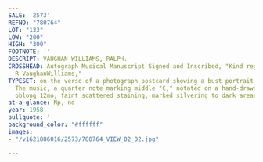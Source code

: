 ```yaml
---
SALE: '2573'
REFNO: "780764"
LOT: "133"
LOW: "200"
HIGH: "300"
FOOTNOTE: ''
DESCRIPT: VAUGHAN WILLIAMS, RALPH.
CROSSHEAD: Autograph Musical Manuscript Signed and Inscribed, "Kind regards from /
  R VaughanWilliams,"
TYPESET: on the verso of a photograph postcard showing a bust portrait of him by Russell.
  The music, a quarter note marking middle "C," notated on a hand-drawn staff. 1 page,
  oblong 12mo; faint scattered staining, marked silvering to dark areas of photograph.
at-a-glance: Np, nd
year: 1958
pullquote: ''
background_color: "#ffffff"
images:
- "/v1621886016/2573/780764_VIEW_02_02.jpg"

---
```

